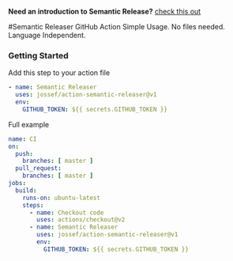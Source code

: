 **Need an introduction to Semantic Release?** [check this out](https://blog.greenkeeper.io/introduction-to-semantic-release-33f73b117c8) 

#Semantic Releaser GitHub Action
Simple Usage. No files needed. Language Independent.


### Getting Started
Add this step to your action file

```yaml
- name: Semantic Releaser
  uses: jossef/action-semantic-releaser@v1
  env:
    GITHUB_TOKEN: ${{ secrets.GITHUB_TOKEN }}
```

Full example

```yaml
name: CI
on:
  push:
    branches: [ master ]
  pull_request:
    branches: [ master ]
jobs:
  build:
    runs-on: ubuntu-latest
    steps:
      - name: Checkout code
        uses: actions/checkout@v2
      - name: Semantic Releaser
        uses: jossef/action-semantic-releaser@v1
        env:
          GITHUB_TOKEN: ${{ secrets.GITHUB_TOKEN }}
```